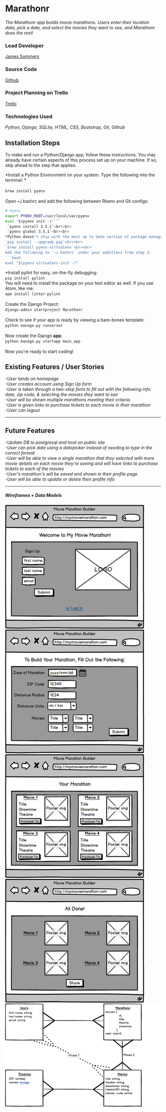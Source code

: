 # Marathonr

*The Marathonr app builds movie marathons. Users enter their location data, pick a date, and select the movies they want to see, and Marathonr does the rest!*

### Lead Developer
[James Summers](https://github.com/jamesnsummers)

### Source Code
[Github](https://github.com/jamesnsummers/Marathonr-App)

### Project Planning on Trello
[Trello](https://trello.com/b/yG0nTo0W/marathonr)

### Technologies Used

*Python, Django, SQLite, HTML, CSS, Bootstrap, Git, Github*

## Installation Steps
To make and run a Python/Django app, follow these instructions. You may already have certain aspects of this process set up on your machine. If so, skip ahead to the step that applies.<br>

*Install a Python Environment on your system. Type the following into the terminal:
*<br><br>`brew install pyenv`
<br><br>Open ~/.bashrc and add the following between Rbenv and Git configs:
```bash
# Pyenv
export PYENV_ROOT=/usr/local/var/pyenv
eval "$(pyenv init -)"```
 `pyenv install 3.5.1`<br><br>
 `pyenv global 3.5.1`<br><br>
*Python doesn't ship with the most up to date version of package manager pip, so upgrade pip:<br> <br>
`pip install --upgrade pip`<br><br>
`brew install pyenv-virtualenv`<br><br>
Add the following to `~/.bashrc` under your additions from step 2:
```bash
eval "$(pyenv virtualenv-init -)"
```
*Install pylint for easy, on-the-fly debugging: <br>
`pip install pylint`<br>
You will need to install the package on your text editor as well. If you use Atom, like me:<br>
`apm install linter-pylint`<br><br>
Create the Django Project:<br>
`django-admin startproject Marathonr`<br><br>
Check to see if your app is ready by viewing a bare-bones template:<br>
`python manage.py runserver`<br><br>
Now create the Django <b>app</b>:<br>
`python manage.py startapp main_app`<br><br>
Now you're ready to start coding!


## Existing Features / User Stories

*-User lands on homepage <br>
-User creates account using Sign Up form <br>
-User is taken through a two-step form to fill out with the following info: date, zip code, & selecting the movies they want to see <br>
-User will be shown multiple marathons meeting their criteria<br>
-User is given links to purchase tickets to each movie in their marathon<br>
-User can logout*

---


## Future Features
*-Update DB to postgresql and host on public site<br>
-User can pick date using a datepicker instead of needing to type in the correct format<br>
-User will be able to view a single marathon that they selected with more movie details on each movie they're seeing and will have links to purchase tickets to each of the movies<br>
-User's marathon's will be saved and shown in their profile page<br>
-User will be able to update or delete their profile info<br>*

---


##### Wireframes + Data Models
![Landing page](Marathonr/main_app/static/images/Landing-Page.png)
![Form Page](Marathonr/main_app/static/images/Form-page.png)
![Marathons Options Page](Marathonr/main_app/static/images/Your-Marathon.png)
![Share Page](Marathonr/main_app/static/images/Share-Page.png)
![Data Models](Marathonr/main_app/static/images/Data-Models.png)
